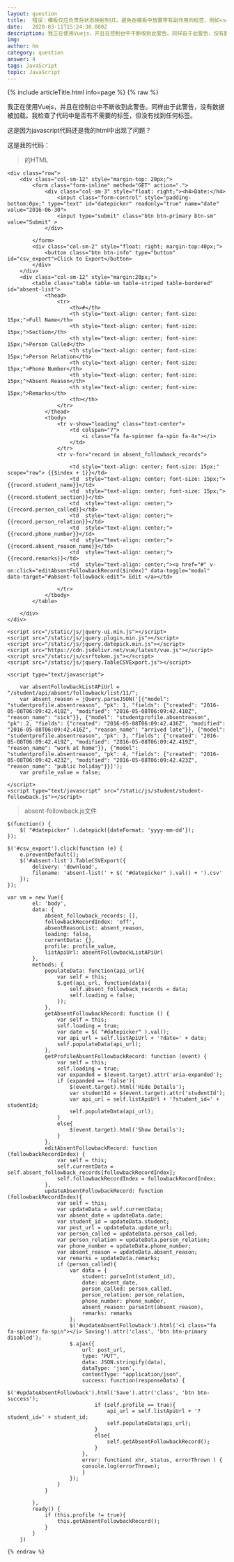 ```yaml
---
layout: question
title:  错误：模板仅应负责将状态映射到UI。避免在模板中放置带有副作用的标签，例如<script>
date:   2020-03-11T15:24:30.000Z
description: 我正在使用Vuejs，并且在控制台中不断收到此警告。同样由于此警告，没有数据被加载。我检查了代码中是否有不需要的标签，但没有找到任何标签。这是因为ja...
img: 
author: hm
category: question
answer: 4
tags: JavaScript
topic: JavaScript
---
```

<div class="article-root">
  <div class="article">
    {% include articleTitle.html info=page %}
    {% raw %}
    <div class="article-content"><p><font style="vertical-align: inherit;"><font style="vertical-align: inherit;">我正在使用Vuejs，并且在控制台中不断收到此警告。</font><font style="vertical-align: inherit;">同样由于此警告，没有数据被加载。</font><font style="vertical-align: inherit;">我检查了代码中是否有不需要的标签，但没有找到任何标签。</font></font></p>

<p><font style="vertical-align: inherit;"><font style="vertical-align: inherit;">这是因为javascript代码还是我的html中出现了问题？</font></font></p>

<p><font style="vertical-align: inherit;"><font style="vertical-align: inherit;">这是我的代码：</font></font></p>

<blockquote>
  <p><font style="vertical-align: inherit;"><font style="vertical-align: inherit;">的HTML</font></font></p>
</blockquote>

<pre><code>&lt;div class="row"&gt;<font></font>
    &lt;div class="col-sm-12" style="margin-top: 20px;"&gt;<font></font>
        &lt;form class="form-inline" method="GET" action="."&gt;<font></font>
            &lt;div class="col-sm-3" style="float: right;"&gt;&lt;h4&gt;Date:&lt;/h4&gt;<font></font>
                &lt;input class="form-control" style="padding-bottom:0px;" type="text" id="datepicker" readonly="true" name="date" value="2016-06-30"&gt;<font></font>
                &lt;input type="submit" class="btn btn-primary btn-sm" value="Submit" &gt;<font></font>
            &lt;/div&gt;<font></font>
<font></font>
        &lt;/form&gt;<font></font>
        &lt;div class="col-sm-2" style="float: right; margin-top:40px;"&gt;<font></font>
            &lt;button class="btn btn-info" type="button" id="csv_export"&gt;Click to Export&lt;/button&gt;<font></font>
        &lt;/div&gt;<font></font>
    &lt;/div&gt;<font></font>
    &lt;div class="col-sm-12" style="margin:20px;"&gt;<font></font>
        &lt;table class="table table-sm table-striped table-bordered" id="absent-list"&gt;<font></font>
            &lt;thead&gt;<font></font>
                &lt;tr&gt;<font></font>
                    &lt;th&gt;#&lt;/th&gt;<font></font>
                    &lt;th style="text-align: center; font-size: 15px;"&gt;Full Name&lt;/th&gt;<font></font>
                    &lt;th style="text-align: center; font-size: 15px;"&gt;Section&lt;/th&gt;<font></font>
                    &lt;th style="text-align: center; font-size: 15px;"&gt;Person Called&lt;/th&gt;<font></font>
                    &lt;th style="text-align: center; font-size: 15px;"&gt;Person Relation&lt;/th&gt;<font></font>
                    &lt;th style="text-align: center; font-size: 15px;"&gt;Phone Number&lt;/th&gt;<font></font>
                    &lt;th style="text-align: center; font-size: 15px;"&gt;Absent Reason&lt;/th&gt;<font></font>
                    &lt;th style="text-align: center; font-size: 15px;"&gt;Remarks&lt;/th&gt;<font></font>
                    &lt;th&gt;&lt;/th&gt;<font></font>
                &lt;/tr&gt;<font></font>
            &lt;/thead&gt;<font></font>
            &lt;tbody&gt;<font></font>
                &lt;tr v-show="loading" class="text-center"&gt;<font></font>
                    &lt;td colspan="7"&gt;<font></font>
                        &lt;i class="fa fa-spinner fa-spin fa-4x"&gt;&lt;/i&gt;<font></font>
                    &lt;/td&gt;<font></font>
                &lt;/tr&gt;<font></font>
                &lt;tr v-for="record in absent_followback_records"&gt;<font></font>
<font></font>
                    &lt;td style="text-align: center; font-size: 15px;" scope="row"&gt; {{$index + 1}}&lt;/td&gt;<font></font>
                    &lt;td  style="text-align: center; font-size: 15px;"&gt;{{record.student_name}}&lt;/td&gt;<font></font>
                    &lt;td  style="text-align: center; font-size: 15px;"&gt;{{record.student_section}}&lt;/td&gt;<font></font>
                    &lt;td  style="text-align: center;"&gt;{{record.person_called}}&lt;/td&gt;<font></font>
                    &lt;td  style="text-align: center;"&gt;{{record.person_relation}}&lt;/td&gt;<font></font>
                    &lt;td  style="text-align: center;"&gt;{{record.phone_number}}&lt;/td&gt;<font></font>
                    &lt;td  style="text-align: center;"&gt;{{record.absent_reason_name}}&lt;/td&gt;<font></font>
                    &lt;td  style="text-align: center;"&gt;{{record.remarks}}&lt;/td&gt;<font></font>
                    &lt;td  style="text-align: center;"&gt;&lt;a href="#" v-on:click="editAbsentFollowbackRecord($index)" data-toggle="modal" data-target="#absent-followback-edit"&gt; Edit &lt;/a&gt;&lt;/td&gt;<font></font>
<font></font>
                &lt;/tr&gt;<font></font>
            &lt;/tbody&gt;<font></font>
        &lt;/table&gt;<font></font>
<font></font>
    &lt;/div&gt;<font></font>
&lt;/div&gt;<font></font>
<font></font>
&lt;script src="/static/js/jquery-ui.min.js"&gt;&lt;/script&gt;<font></font>
&lt;script src="/static/js/jquery.plugin.min.js"&gt;&lt;/script&gt; <font></font>
&lt;script src="/static/js/jquery.datepick.min.js"&gt;&lt;/script&gt;<font></font>
&lt;script src="https://cdn.jsdelivr.net/vue/latest/vue.js"&gt;&lt;/script&gt;<font></font>
&lt;script src="/static/js/csrftoken.js"&gt;&lt;/script&gt;<font></font>
&lt;script src="/static/js/jquery.TableCSVExport.js"&gt;&lt;/script&gt;<font></font>
<font></font>
&lt;script type="text/javascript"&gt;<font></font>
<font></font>
    var absentFollowbackListAPiUrl = "/student/api/absent/followback/list/11/";<font></font>
    var absent_reason = jQuery.parseJSON('[{"model": "studentprofile.absentreason", "pk": 1, "fields": {"created": "2016-05-08T06:09:42.410Z", "modified": "2016-05-08T06:09:42.410Z", "reason_name": "sick"}}, {"model": "studentprofile.absentreason", "pk": 2, "fields": {"created": "2016-05-08T06:09:42.416Z", "modified": "2016-05-08T06:09:42.416Z", "reason_name": "arrived late"}}, {"model": "studentprofile.absentreason", "pk": 3, "fields": {"created": "2016-05-08T06:09:42.419Z", "modified": "2016-05-08T06:09:42.419Z", "reason_name": "work at home"}}, {"model": "studentprofile.absentreason", "pk": 4, "fields": {"created": "2016-05-08T06:09:42.423Z", "modified": "2016-05-08T06:09:42.423Z", "reason_name": "public holiday"}}]');<font></font>
    var profile_value = false;<font></font>
<font></font>
&lt;/script&gt;<font></font>
&lt;script type="text/javascript" src="/static/js/student/student-followback.js"&gt;&lt;/script&gt;<font></font>
</code></pre>

<blockquote>
  <p><font style="vertical-align: inherit;"><font style="vertical-align: inherit;">absent-followback.js文件</font></font></p>
</blockquote>

<pre><code>$(function() {<font></font>
    $( "#datepicker" ).datepick({dateFormat: 'yyyy-mm-dd'});<font></font>
});<font></font>
<font></font>
$('#csv_export').click(function (e) {<font></font>
    e.preventDefault();<font></font>
    $('#absent-list').TableCSVExport({<font></font>
        delivery: 'download',<font></font>
        filename: 'absent-list(' + $( "#datepicker" ).val() + ').csv'<font></font>
    });<font></font>
});<font></font>
<font></font>
var vm = new Vue({<font></font>
        el: 'body',<font></font>
        data: {<font></font>
            absent_followback_records: [],<font></font>
            followbackRecordIndex: 'off',<font></font>
            absentReasonList: absent_reason,<font></font>
            loading: false,<font></font>
            currentData: {},<font></font>
            profile: profile_value,<font></font>
            listApiUrl: absentFollowbackListAPiUrl<font></font>
        },<font></font>
        methods: {<font></font>
            populateData: function(api_url){<font></font>
                var self = this;<font></font>
                $.get(api_url, function(data){<font></font>
                    self.absent_followback_records = data;<font></font>
                    self.loading = false;<font></font>
                });<font></font>
            },<font></font>
            getAbsentFollowbackRecord: function () {<font></font>
                var self = this;<font></font>
                self.loading = true;<font></font>
                var date = $( "#datepicker" ).val();<font></font>
                var api_url = self.listApiUrl + '?date=' + date;<font></font>
                self.populateData(api_url);<font></font>
            },<font></font>
            getProfileAbsentFollowbackRecord: function (event) {<font></font>
                var self = this;<font></font>
                self.loading = true;<font></font>
                var expanded = $(event.target).attr('aria-expanded');<font></font>
                if (expanded == 'false'){<font></font>
                    $(event.target).html('Hide Details');<font></font>
                    var studentId = $(event.target).attr('studentId');<font></font>
                    var api_url = self.listApiUrl + '?student_id=' + studentId;<font></font>
                    self.populateData(api_url);<font></font>
                }<font></font>
                else{<font></font>
                    $(event.target).html('Show Details');<font></font>
                }<font></font>
            },<font></font>
            editAbsentFollowbackRecord: function (followbackRecordIndex) {<font></font>
                var self = this;<font></font>
                self.currentData = self.absent_followback_records[followbackRecordIndex];<font></font>
                self.followbackRecordIndex = followbackRecordIndex;<font></font>
            },<font></font>
            updateAbsentFollowbackRecord: function (followbackRecordIndex){<font></font>
                var self = this;<font></font>
                var updateData = self.currentData;<font></font>
                var absent_date = updateData.date;<font></font>
                var student_id = updateData.student;<font></font>
                var post_url = updateData.update_url;<font></font>
                var person_called = updateData.person_called;<font></font>
                var person_relation = updateData.person_relation;<font></font>
                var phone_number = updateData.phone_number;<font></font>
                var absent_reason = updateData.absent_reason;<font></font>
                var remarks = updateData.remarks;<font></font>
                if (person_called){<font></font>
                    var data = {<font></font>
                        student: parseInt(student_id),<font></font>
                        date: absent_date,<font></font>
                        person_called: person_called,<font></font>
                        person_relation: person_relation,<font></font>
                        phone_number: phone_number,<font></font>
                        absent_reason: parseInt(absent_reason),<font></font>
                        remarks: remarks<font></font>
                    };<font></font>
                    $('#updateAbsentFollowback').html('&lt;i class="fa fa-spinner fa-spin"&gt;&lt;/i&gt; Saving').attr('class', 'btn btn-primary disabled');<font></font>
                    $.ajax({<font></font>
                        url: post_url,<font></font>
                        type: "PUT",<font></font>
                        data: JSON.stringify(data),<font></font>
                        dataType: 'json',<font></font>
                        contentType: "application/json",<font></font>
                        success: function(responseData) {<font></font>
                            $('#updateAbsentFollowback').html('Save').attr('class', 'btn btn-success');<font></font>
                            if (self.profile == true){<font></font>
                                api_url = self.listApiUrl + '?student_id=' + student_id;<font></font>
                                self.populateData(api_url);<font></font>
                            }<font></font>
                            else{<font></font>
                                self.getAbsentFollowbackRecord();<font></font>
                            }<font></font>
                        },<font></font>
                        error: function( xhr, status, errorThrown ) {<font></font>
                        console.log(errorThrown);<font></font>
                        }<font></font>
                    });<font></font>
                }<font></font>
            }<font></font>
<font></font>
        },<font></font>
        ready() {<font></font>
            if (this.profile != true){<font></font>
                this.getAbsentFollowbackRecord();<font></font>
            }<font></font>
        }<font></font>
    })<font></font>
</code></pre></div>
    {% endraw %}
  </div>
  <p style="height: 0;width:0;overflow: hidden;"> 第851篇《错误：模板仅应负责将状态映射到UI。避免在模板中放置带有副作用的标签，例如<script>》来自Winter(https://github.com/aiyld/aiyld.github.io)的站点</p>
  <div class="discuss-wrapper">
    {% include discussTitle.html info=page %}
    {% raw %}
    <div class="discuss-item">
        <div class="discuss-parent">
          <div class="discuss-meta">
            <span class="discuss-user">路易小卤蛋</span>
            <span class="discuss-time">2020.03.11</span>
          </div>
          <div class="discuss-comment"><p><font style="vertical-align: inherit;"><font style="vertical-align: inherit;">确保您在根元素上有一个结束标记。</font><font style="vertical-align: inherit;">我刚刚花了最后6个小时，系统地删除了所有内容并拔出了头发。</font><font style="vertical-align: inherit;">原来我在某个时候删除了我的结局，而Vue正在解释 
    </font></font></p></div>
        </div>
        
      </div><div class="discuss-item">
        <div class="discuss-parent">
          <div class="discuss-meta">
            <span class="discuss-user">猪猪理查德</span>
            <span class="discuss-time">2020.03.11</span>
          </div>
          <div class="discuss-comment"><p><font style="vertical-align: inherit;"><font style="vertical-align: inherit;">一对不匹配的标记（div，span）会导致此错误。 </font></font></p>

<pre><code>&lt;div id="app"&gt;<font></font>
    &lt;div&gt;{{ a }} &lt;/span&gt;<font></font>
&lt;/div&gt;<font></font>
</code></pre></div>
        </div>
        
      </div><div class="discuss-item">
        <div class="discuss-parent">
          <div class="discuss-meta">
            <span class="discuss-user">路易EvaSam</span>
            <span class="discuss-time">2020.03.11</span>
          </div>
          <div class="discuss-comment"><p><font style="vertical-align: inherit;"><font style="vertical-align: inherit;">这是因为您的应用范围中的脚本标签。</font><font style="vertical-align: inherit;">就我而言，这是因为Google验证码在我的范围内。</font><font style="vertical-align: inherit;">Google验证码iframe包含脚本代码</font></font></p></div>
        </div>
        
      </div><div class="discuss-item">
        <div class="discuss-parent">
          <div class="discuss-meta">
            <span class="discuss-user">泡芙小宇宙十三</span>
            <span class="discuss-time">2020.03.11</span>
          </div>
          <div class="discuss-comment"><p><font style="vertical-align: inherit;"><font style="vertical-align: inherit;">您可以通过这种方式使用脚本标签，它将可以正常工作。</font><font style="vertical-align: inherit;">我在</font></font><code>&lt;script&gt;&lt;/script&gt;</code><font style="vertical-align: inherit;"><font style="vertical-align: inherit;">未指定标签类型的情况下</font><font style="vertical-align: inherit;">遇到了相同的问题</font><font style="vertical-align: inherit;">。</font><font style="vertical-align: inherit;">使用类型属性后，Vue并未警告我严重错误：</font></font></p>

<pre class="lang-html prettyprint-override"><code>&lt;script type="application/javascript"&gt; <font></font>
    // your code<font></font>
&lt;/script&gt;<font></font>
</code></pre></div>
        </div>
        
      </div>
    {% endraw %}
  </div>
<div>
